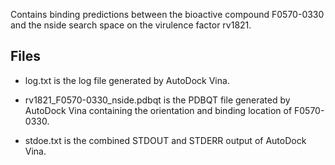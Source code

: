 Contains binding predictions between the bioactive compound F0570-0330 and the nside search space on the virulence factor rv1821.

## Files

- log.txt is the log file generated by AutoDock Vina.

- rv1821_F0570-0330_nside.pdbqt is the PDBQT file generated by AutoDock Vina containing the orientation and binding location of F0570-0330.

- stdoe.txt is the combined STDOUT and STDERR output of AutoDock Vina.

